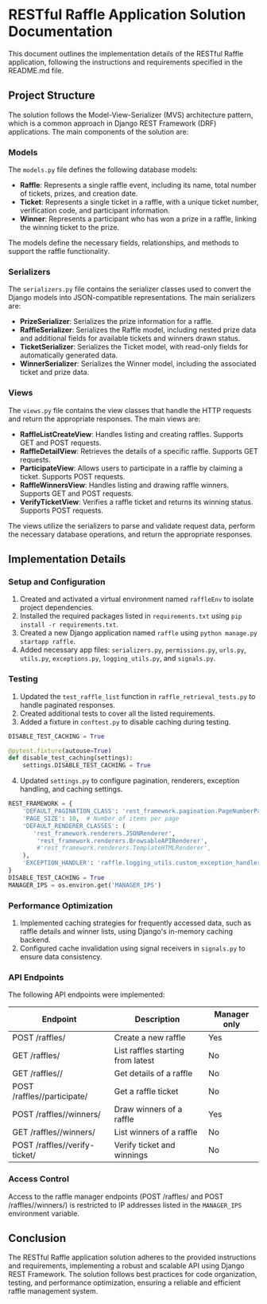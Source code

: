 # RESTful Raffle Application Solution Documentation

This document outlines the implementation details of the RESTful Raffle application, following the instructions and requirements specified in the README.md file.

## Project Structure

The solution follows the Model-View-Serializer (MVS) architecture pattern, which is a common approach in Django REST Framework (DRF) applications. The main components of the solution are:

### Models

The `models.py` file defines the following database models:

- **Raffle**: Represents a single raffle event, including its name, total number of tickets, prizes, and creation date.
- **Ticket**: Represents a single ticket in a raffle, with a unique ticket number, verification code, and participant information.
- **Winner**: Represents a participant who has won a prize in a raffle, linking the winning ticket to the prize.

The models define the necessary fields, relationships, and methods to support the raffle functionality.

### Serializers

The `serializers.py` file contains the serializer classes used to convert the Django models into JSON-compatible representations. The main serializers are:

- **PrizeSerializer**: Serializes the prize information for a raffle.
- **RaffleSerializer**: Serializes the Raffle model, including nested prize data and additional fields for available tickets and winners drawn status.
- **TicketSerializer**: Serializes the Ticket model, with read-only fields for automatically generated data.
- **WinnerSerializer**: Serializes the Winner model, including the associated ticket and prize data.

### Views

The `views.py` file contains the view classes that handle the HTTP requests and return the appropriate responses. The main views are:

- **RaffleListCreateView**: Handles listing and creating raffles. Supports GET and POST requests.
- **RaffleDetailView**: Retrieves the details of a specific raffle. Supports GET requests.
- **ParticipateView**: Allows users to participate in a raffle by claiming a ticket. Supports POST requests.
- **RaffleWinnersView**: Handles listing and drawing raffle winners. Supports GET and POST requests.
- **VerifyTicketView**: Verifies a raffle ticket and returns its winning status. Supports POST requests.

The views utilize the serializers to parse and validate request data, perform the necessary database operations, and return the appropriate responses.

## Implementation Details

### Setup and Configuration

1. Created and activated a virtual environment named `raffleEnv` to isolate project dependencies.
2. Installed the required packages listed in `requirements.txt` using `pip install -r requirements.txt`.
3. Created a new Django application named `raffle` using `python manage.py startapp raffle`.
4. Added necessary app files: `serializers.py`, `permissions.py`, `urls.py`, `utils.py`, `exceptions.py`, `logging_utils.py`, and `signals.py`.

### Testing

1. Updated the `test_raffle_list` function in `raffle_retrieval_tests.py` to handle paginated responses.
2. Created additional tests to cover all the listed requirements.
3. Added a fixture in `conftest.py` to disable caching during testing.
```python 
DISABLE_TEST_CACHING = True

@pytest.fixture(autouse=True)
def disable_test_caching(settings):
    settings.DISABLE_TEST_CACHING = True
```

4. Updated `settings.py` to configure pagination, renderers, exception handling, and caching settings.
```python
REST_FRAMEWORK = {
    'DEFAULT_PAGINATION_CLASS': 'rest_framework.pagination.PageNumberPagination',
    'PAGE_SIZE': 10,  # Number of items per page
    'DEFAULT_RENDERER_CLASSES': (
       'rest_framework.renderers.JSONRenderer',
        'rest_framework.renderers.BrowsableAPIRenderer',
        #'rest_framework.renderers.TemplateHTMLRenderer',
    ),
    'EXCEPTION_HANDLER': 'raffle.logging_utils.custom_exception_handler',
}
DISABLE_TEST_CACHING = True
MANAGER_IPS = os.environ.get('MANAGER_IPS')
```
### Performance Optimization

1. Implemented caching strategies for frequently accessed data, such as raffle details and winner lists, using Django's in-memory caching backend.
2. Configured cache invalidation using signal receivers in `signals.py` to ensure data consistency.

### API Endpoints

The following API endpoints were implemented:

| Endpoint | Description | Manager only |
|----------|-------------|--------------|
| POST /raffles/ | Create a new raffle | Yes |
| GET /raffles/ | List raffles starting from latest | No |
| GET /raffles/<id>/ | Get details of a raffle | No |
| POST /raffles/<id>/participate/ | Get a raffle ticket | No |
| POST /raffles/<id>/winners/ | Draw winners of a raffle | Yes |
| GET /raffles/<id>/winners/ | List winners of a raffle | No |
| POST /raffles/<id>/verify-ticket/ | Verify ticket and winnings | No |

### Access Control

Access to the raffle manager endpoints (POST /raffles/ and POST /raffles/<id>/winners/) is restricted to IP addresses listed in the `MANAGER_IPS` environment variable.

## Conclusion

The RESTful Raffle application solution adheres to the provided instructions and requirements, implementing a robust and scalable API using Django REST Framework. The solution follows best practices for code organization, testing, and performance optimization, ensuring a reliable and efficient raffle management system.